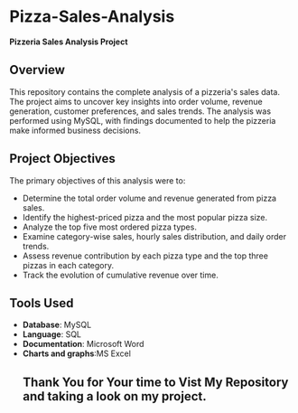 # Pizza-Sales-Analysis
**Pizzeria Sales Analysis Project**

## Overview
This repository contains the complete analysis of a pizzeria's sales data. The project aims to uncover key insights into order volume, revenue generation, customer preferences, and sales trends. The analysis was performed using MySQL, with findings documented to help the pizzeria make informed business decisions.

## Project Objectives
The primary objectives of this analysis were to:
- Determine the total order volume and revenue generated from pizza sales.
- Identify the highest-priced pizza and the most popular pizza size.
- Analyze the top five most ordered pizza types.
- Examine category-wise sales, hourly sales distribution, and daily order trends.
- Assess revenue contribution by each pizza type and the top three pizzas in each category.
- Track the evolution of cumulative revenue over time.
## Tools Used
- **Database**: MySQL
- **Language**: SQL
- **Documentation**: Microsoft Word
- **Charts and graphs**:MS Excel
  ## Thank You for Your time to Vist My Repository and taking a look on my project.
